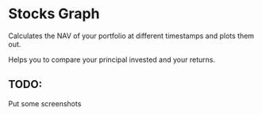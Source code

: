 # Stocks Graph

Calculates the NAV of your portfolio at different timestamps and plots them out.

Helps you to compare your principal invested and your returns.

## TODO:
Put some screenshots

